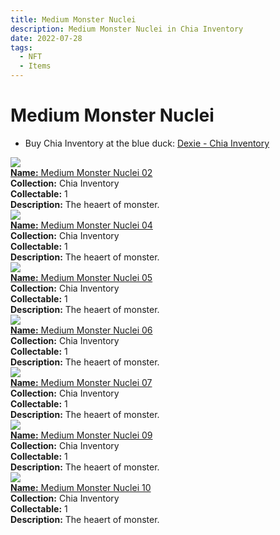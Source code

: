 ```yaml
---
title: Medium Monster Nuclei
description: Medium Monster Nuclei in Chia Inventory
date: 2022-07-28
tags:
  - NFT
  - Items
---
```


# Medium Monster Nuclei

- Buy Chia Inventory at the blue duck: [Dexie - Chia Inventory](https://dexie.space/offers/col16fpva26fhdjp2echs3cr7c30gzl7qe67hu9grtsjcqldz354asjsyzp6wx/xch)

<div class="item_thumbnail_detail">
<img src="https://tigzvievl3bjpvmhpj4re6lpvdk57gakm6iw3fnifpf6s4yn.arweave.net/mg2aoJVewpfVh3p5EnlvqNXf-mAp-nkW2VqCvL6XMNE"><br/>
<div><a href="https://www.spacescan.io/xch/coin/0xb0bc846484e4bfcaf56e91c93bf67765a2e3f65b0f91ca4aa8b83eed6c1e933f"><strong>Name:</strong> Medium Monster Nuclei 02</a></div>
<div><strong>Collection:</strong> Chia Inventory</div>
<div><strong>Collectable:</strong> 1</div>
<div><strong>Description:</strong> The heaert of monster.</div>
</div>
<div class="item_thumbnail_detail">
<img src="https://4quemo63tl2hboddwq2xlc2m3erqdeqkbowkmjj43bb2zpwnjumq.arweave.net/5ChGO9ua9HC4Y7Q1dYtM2SMBkgoLrKYlPNhDrL7NTRk"><br/>
<div><a href="https://www.spacescan.io/xch/coin/0x804589fe2fa8ab20334f6824c8f23b3697b91fe5894d265cdc2f81e4a322c938"><strong>Name:</strong> Medium Monster Nuclei 04</a></div>
<div><strong>Collection:</strong> Chia Inventory</div>
<div><strong>Collectable:</strong> 1</div>
<div><strong>Description:</strong> The heaert of monster.</div>
</div>
<div class="item_thumbnail_detail">
<img src="https://3ni2yzhtgqhcofi25qfydn5tmhkfxpciv62if6rl2iycoy6g4u.arweave.net/21GsZPM0DicVGuwLgbezYdRbvEivt-IL6K9IwJ2PG5Q"><br/>
<div><a href="https://www.spacescan.io/xch/coin/0xc8b686178d624555f0e502ee88eaabe987e8edea0e24dfe08a4aeadfa1a1162e"><strong>Name:</strong> Medium Monster Nuclei 05</a></div>
<div><strong>Collection:</strong> Chia Inventory</div>
<div><strong>Collectable:</strong> 1</div>
<div><strong>Description:</strong> The heaert of monster.</div>
</div>
<div class="item_thumbnail_detail">
<img src="https://envizhw3rb7oczpqm5e3ekwnooxefmmk27m7rhar2tetk4zocm.arweave.net/I2qMntuIfuFl8GdJsi-rNc65CsYrX2ficEdTJNXMuE0"><br/>
<div><a href="https://www.spacescan.io/xch/coin/0x234411bd5a69e0ebc322fcf6c6b43f0efbddde563f0fc2847fdfaf63b0f13ec9"><strong>Name:</strong> Medium Monster Nuclei 06</a></div>
<div><strong>Collection:</strong> Chia Inventory</div>
<div><strong>Collectable:</strong> 1</div>
<div><strong>Description:</strong> The heaert of monster.</div>
</div>
<div class="item_thumbnail_detail">
<img src="https://bi45ygjauhykthwuzqxliwzhclce2nwziny2hq27zuwsdn7a.arweave.net/CjncGSCh8Kme1MwutFs-nEsRNNtlD-caPDX80tIbfgk"><br/>
<div><a href="https://www.spacescan.io/xch/coin/0x9d6df9c6e181c14a22170320ffe0755429eba7feff25b6e8e1f96a7a8ce1d749"><strong>Name:</strong> Medium Monster Nuclei 07</a></div>
<div><strong>Collection:</strong> Chia Inventory</div>
<div><strong>Collectable:</strong> 1</div>
<div><strong>Description:</strong> The heaert of monster.</div>
</div>
<div class="item_thumbnail_detail">
<img src="https://e36lzdr5ywnksbthvq36yja6a2seyh2twsntqgajzhvnqpdm.arweave.net/Jvy8jj3FmqkGZ6w37CQe-BqRMH1O0mzgYCcnq2_Dx_s"><br/>
<div><a href="https://www.spacescan.io/xch/coin/0xeb66df8d4f231ec17850d2497598f9c913d2fb1f82c7602f69726403b31968d0"><strong>Name:</strong> Medium Monster Nuclei 09</a></div>
<div><strong>Collection:</strong> Chia Inventory</div>
<div><strong>Collectable:</strong> 1</div>
<div><strong>Description:</strong> The heaert of monster.</div>
</div>
<div class="item_thumbnail_detail">
<img src="https://nhn7kknuief5xdemqzib2ymjm665gjkd344dcy7byjjwew5u.arweave.net/adv1KbRBC9uMjIZQ-_HWGJZ73T_JUPfODFj4cJTYlu0"><br/>
<div><a href="https://www.spacescan.io/xch/coin/0x6c1d1fbc2359036d0a8a947cf90a940e1d10cf8d88c206a5f4f36b4d3fbc3aaf"><strong>Name:</strong> Medium Monster Nuclei 10</a></div>
<div><strong>Collection:</strong> Chia Inventory</div>
<div><strong>Collectable:</strong> 1</div>
<div><strong>Description:</strong> The heaert of monster.</div>
</div>

